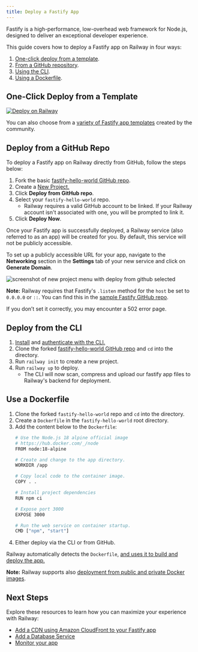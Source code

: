 ```yaml
---
title: Deploy a Fastify App
---
```


Fastify is a high-performance, low-overhead web framework for Node.js, designed to deliver an exceptional developer experience.

This guide covers how to deploy a Fastify app on Railway in four ways:

1. [One-click deploy from a template](#one-click-deploy-from-a-template).
2. [From a GitHub repository](#deploy-from-a-github-repo).
3. [Using the CLI](#deploy-from-the-cli).
4. [Using a Dockerfile](#use-a-dockerfile).

## One-Click Deploy from a Template

[![Deploy on Railway](https://railway.app/button.svg)](https://railway.app/new/template/ZZ50Bj)

You can also choose from a <a href="https://railway.app/templates?q=fastify" target="_blank">variety of Fastify app templates</a> created by the community.

## Deploy from a GitHub Repo

To deploy a Fastify app on Railway directly from GitHub, follow the steps below:

1. Fork the basic <a href="https://github.com/railwayapp-templates/fastify-hello-world" target="_blank">fastify-hello-world GitHub repo</a>.
2. Create a <a href="https://railway.app/new" target="_blank">New Project.</a>
3. Click **Deploy from GitHub repo**.
4. Select your `fastify-hello-world` repo.
    - Railway requires a valid GitHub account to be linked. If your Railway account isn't associated with one, you will be prompted to link it.
5. Click **Deploy Now**.

Once your Fastify app is successfully deployed, a Railway service (also referred to as an app) will be created for you. By default, this service will not be publicly accessible.

To set up a publicly accessible URL for your app, navigate to the **Networking** section in the **Settings** tab of your new service and click on **Generate Domain**.

<Image src="https://res.cloudinary.com/railway/image/upload/f_auto,q_auto/v1727377689/docs/languages-and-frameworks/fastifyhelloworld_xbkrry.png"
alt="screenshot of new project menu with deploy from github selected"
layout="responsive"
width={2447} height={1029} quality={100} />

**Note:** Railway requires that Fastify's `.listen` method for the `host` be set to `0.0.0.0` or `::`. 
You can find this in the <a href="https://github.com/railwayapp-templates/fastify-hello-world/blob/main/index.js#L23">sample Fastify GitHub repo</a>. 

If you don’t set it correctly, you may encounter a 502 error page.



## Deploy from the CLI

1. <a href="/guides/cli#installing-the-cli" target="_blank">Install</a> and <a href="/guides/cli#authenticating-with-the-cli" target="_blank">authenticate with the CLI.</a>
2. Clone the forked <a href="https://github.com/railwayapp-templates/fastify-hello-world" target="_blank">fastify-hello-world GitHub repo</a> and `cd` into the directory.
3. Run `railway init` to create a new project. 
4. Run `railway up` to deploy.
    - The CLI will now scan, compress and upload our fastify app files to Railway's backend for deployment.

## Use a Dockerfile

1. Clone the forked `fastify-hello-world` repo and `cd` into the directory.
2. Create a `Dockerfile` in the `fastify-hello-world` root directory.
3. Add the content below to the `Dockerfile`:
    ```bash
    # Use the Node.js 18 alpine official image
    # https://hub.docker.com/_/node
    FROM node:18-alpine

    # Create and change to the app directory.
    WORKDIR /app

    # Copy local code to the container image.
    COPY . .

    # Install project dependencies
    RUN npm ci

    # Expose port 3000
    EXPOSE 3000

    # Run the web service on container startup.
    CMD ["npm", "start"]
    ```
4. Either deploy via the CLI or from GitHub.

Railway automatically detects the `Dockerfile`, [and uses it to build and deploy the app.](/guides/dockerfiles)

**Note:** Railway supports also <a href="/guides/services#deploying-a-public-docker-image" target="_blank">deployment from public and private Docker images</a>.

## Next Steps

Explore these resources to learn how you can maximize your experience with Railway:

- [Add a CDN using Amazon CloudFront to your Fastify app](/tutorials/add-a-cdn-using-cloudfront)
- [Add a Database Service](/guides/build-a-database-service)
- [Monitor your app](/guides/monitoring)

